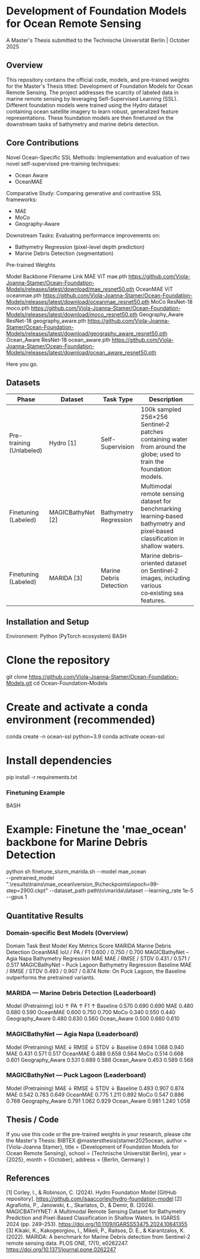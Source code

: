 # Development of Foundation Models for Ocean Remote Sensing

A Master's Thesis submitted to the Technische Universität Berlin | October 2025

## Overview

This repository contains the official code, models, and pre-trained weights for the Master's Thesis titled: Development of Foundation Models for Ocean Remote Sensing.
The project addresses the scarcity of labeled data in marine remote sensing by leveraging Self-Supervised Learning (SSL). Different foundation models were trained using the Hydro dataset containing ocean satellite imagery to learn robust, generalized feature representations. These foundation models are then finetuned on the downstream tasks of bathymetry and marine debris detection.

## Core Contributions

Novel Ocean-Specific SSL Methods: Implementation and evaluation of two novel self-supervised pre-training techniques:
- Ocean Aware
- OceanMAE
  
Comparative Study: Comparing generative and contrastive SSL frameworks:
- MAE
- MoCo
- Geography-Aware
  
Downstream Tasks: Evaluating performance improvements on:
- Bathymetry Regression (pixel-level depth prediction)
- Marine Debris Detection (segmentation)
  
Pre-trained Weights

Model	Backbone	Filename	Link
MAE	ViT	mae.pth	https://github.com/Viola-Joanna-Stamer/Ocean-Foundation-Models/releases/latest/download/mae_resnet50.pth
OceanMAE	ViT	oceanmae.pth	https://github.com/Viola-Joanna-Stamer/Ocean-Foundation-Models/releases/latest/download/oceanmae_resnet50.pth
MoCo	ResNet-18	moco.pth	https://github.com/Viola-Joanna-Stamer/Ocean-Foundation-Models/releases/latest/download/moco_resnet50.pth
Geography_Aware	ResNet-18	geography_aware.pth	https://github.com/Viola-Joanna-Stamer/Ocean-Foundation-Models/releases/latest/download/geography_aware_resnet50.pth
Ocean_Aware	ResNet-18	ocean_aware.pth	https://github.com/Viola-Joanna-Stamer/Ocean-Foundation-Models/releases/latest/download/ocean_aware_resnet50.pth

Here you go.

## Datasets
| Phase                     | Dataset         | Task Type              | Description |
|--------------------------|-----------------|------------------------|-------------|
| Pre-training (Unlabeled) | Hydro [1]       | Self-Supervision       | 100k sampled 256×256 Sentinel‑2 patches containing water from around the globe; used to train the foundation models. |
| Finetuning (Labeled)     | MAGICBathyNet [2]| Bathymetry Regression  | Multimodal remote sensing dataset for benchmarking learning‑based bathymetry and pixel‑based classification in shallow waters. |
| Finetuning (Labeled)     | MARIDA [3]      | Marine Debris Detection| Marine debris–oriented dataset on Sentinel‑2 images, including various co‑existing sea features. |

## Installation and Setup

Environment: Python (PyTorch ecosystem)
BASH
# Clone the repository
git clone https://github.com/Viola-Joanna-Stamer/Ocean-Foundation-Models.git
cd Ocean-Foundation-Models

# Create and activate a conda environment (recommended)
conda create -n ocean-ssl python=3.9
conda activate ocean-ssl

# Install dependencies
pip install -r requirements.txt

### Finetuning Example

BASH
# Example: Finetune the 'mae_ocean' backbone for Marine Debris Detection
python sh finetune_slurm_marida.sh
    --model mae_ocean \
    --pretrained_model ".\results\trains\mae_ocean\version_9\checkpoints\epoch=99-step=2900.ckpt"
    --dataset_path  path\to\marida\dataset
    --learning_rate 1e-5 
    --gpus 1
    
## Quantitative Results

### Domain-specific Best Models (Overview)

Domain	Task	Best Model	Key Metrics	Score
MARIDA	Marine Debris Detection	OceanMAE	IoU / PA / F1	0.600 / 0.750 / 0.700
MAGICBathyNet – Agia Napa	Bathymetry Regression	MAE	MAE / RMSE / STDV	0.431 / 0.571 / 0.517
MAGICBathyNet – Puck Lagoon	Bathymetry Regression	Baseline	MAE / RMSE / STDV	0.493 / 0.907 / 0.874
Note: On Puck Lagoon, the Baseline outperforms the pretrained variants.

### MARIDA — Marine Debris Detection (Leaderboard)

Model (Pretraining)	IoU ↑	PA ↑	F1 ↑
Baseline	0.570	0.690	0.690
MAE	0.480	0.680	0.590
OceanMAE	0.600	0.750	0.700
MoCo	0.340	0.550	0.440
Geography_Aware	0.480	0.630	0.560
Ocean_Aware	0.500	0.660	0.610

### MAGICBathyNet — Agia Napa (Leaderboard)

Model (Pretraining)	MAE ↓	RMSE ↓	STDV ↓
Baseline	0.694	1.068	0.940
MAE	0.431	0.571	0.517
OceanMAE	0.488	0.658	0.564
MoCo	0.514	0.668	0.601
Geography_Aware	0.531	0.689	0.588
Ocean_Aware	0.453	0.589	0.568

### MAGICBathyNet — Puck Lagoon (Leaderboard)

Model (Pretraining)	MAE ↓	RMSE ↓	STDV ↓
Baseline	0.493	0.907	0.874
MAE	0.542	0.783	0.649
OceanMAE	0.775	1.211	0.892
MoCo	0.547	0.886	0.768
Geography_Aware	0.791	1.062	0.929
Ocean_Aware	0.981	1.240	1.058

## Thesis / Code

If you use this code or the pre-trained weights in your research, please cite the Master's Thesis:
BIBTEX
@mastersthesis{stamer2025ocean,
    author  = {Viola-Joanna Stamer},
    title   = {Development of Foundation Models for Ocean Remote Sensing},
    school  = {Technische Universität Berlin},
    year    = {2025},
    month   = {October},
    address = {Berlin, Germany}
}

## References
[1] Corley, I., & Robinson, C. (2024). Hydro Foundation Model [GitHub repository]. https://github.com/isaaccorley/hydro-foundation-model
[2] Agrafiotis, P., Janowski, Ł., Skarlatos, D., & Demir, B. (2024). MAGICBATHYNET: A Multimodal Remote Sensing Dataset for Bathymetry Prediction and Pixel-Based Classification in Shallow Waters. In IGARSS 2024 (pp. 249–253). https://doi.org/10.1109/IGARSS53475.2024.10641355
[3] Kikaki, K., Kakogeorgiou, I., Mikeli, P., Raitsos, D. E., & Karantzalos, K. (2022). MARIDA: A benchmark for Marine Debris detection from Sentinel-2 remote sensing data. PLOS ONE, 17(1), e0262247. https://doi.org/10.1371/journal.pone.0262247
